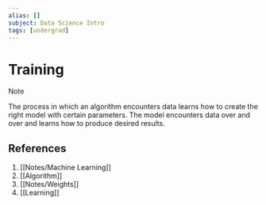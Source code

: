```yaml
---
alias: []
subject: Data Science Intro
tags: [undergrad]
---
```

# Training

> [!note]
The process in which an algorithm encounters data learns how to create the right model with certain parameters. The model encounters data over and over and learns how to produce desired results.

## References
1. [[Notes/Machine Learning]]
2. [[Algorithm]]
3. [[Notes/Weights]]
4. [[Learning]]